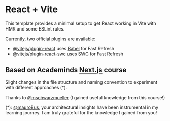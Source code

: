 # React + Vite

This template provides a minimal setup to get React working in Vite with HMR and some ESLint rules.

Currently, two official plugins are available:

- [@vitejs/plugin-react](https://github.com/vitejs/vite-plugin-react/blob/main/packages/plugin-react/README.md) uses [Babel](https://babeljs.io/) for Fast Refresh
- [@vitejs/plugin-react-swc](https://github.com/vitejs/vite-plugin-react-swc) uses [SWC](https://swc.rs/) for Fast Refresh

## Based on Academinds [Next.js](https://www.udemy.com/course/nextjs-react-the-complete-guide) course

Slight changes in the file structure and naming convention to experiment with different approaches (\*).

Thanks to [@mschwarzmueller](https://github.com/mschwarzmueller) (I gained useful knowledge from this course!)

(\*): [@mauroBus](https://github.com/mauroBus), your architectural insights have been instrumental in my learning journey. I am truly grateful for the knowledge I gained from you!
